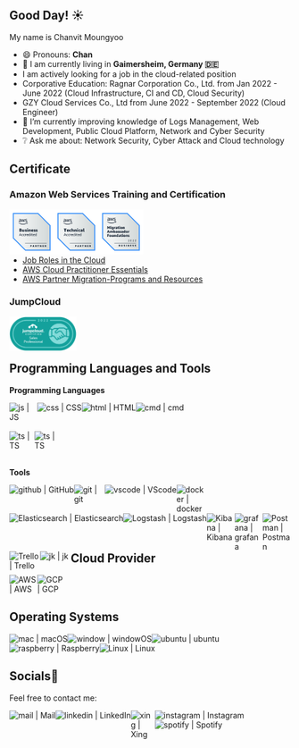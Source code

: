 ## Good Day! :sunny:

My name is Chanvit Moungyoo

- 😄 Pronouns: **Chan**
- 🔭 I am currently living in **Gaimersheim, Germany 🇩🇪**
- I am actively looking for a job in the cloud-related position
- Corporative Education: Ragnar Corporation Co., Ltd. from Jan 2022 - June 2022 (Cloud Infrastructure, CI and CD, Cloud Security)
- GZY Cloud Services Co., Ltd from June 2022 - September 2022 (Cloud Engineer)
- 🌱 I’m currently improving knowledge of Logs Management, Web Development, Public Cloud Platform, Network and Cyber Security
- ❔ Ask me about: Network Security, Cyber Attack and Cloud technology

## Certificate

### Amazon Web Services Training and Certification

[<img align="left" alt="aws | aws_accri_business" width="80px" src="Assets/AWS/badge2.png" />](https://www.credly.com/badges/a677e930-6cc3-4f1d-852a-698cfd17bd16/public_url)
[<img align="left" alt="aws | aws_accri_tech" width="80px" src="Assets/AWS/badge1.png" />](https://www.credly.com/badges/67cc11b6-3654-4b8b-9825-794a6bfb6cd0?source=linked_in_profile)
[<img align="left" alt="aws | aws_migration" width="80px" src="Assets/AWS/badge3.png" />](https://www.credly.com/badges/8fc09392-8f30-4b18-8ff2-5887fa2896f3/public_url) <br><br><br>
<br>
* [Job Roles in the Cloud](Assets/AWS/AWS_Certificate_3.pdf)
* [AWS Cloud Practitioner Essentials](Assets/AWS/AWS_Certificate_4pdf.pdf)
* [AWS Partner Migration-Programs and Resources](Assets/AWS/AWS_Certificate_5.pdf)


<!-- * Job Roles in the Cloud -->
<!-- * AWS Cloud Practitioner Essentials
* AWS Partner Migration-Programs and Resources -->
### JumpCloud
 [<img align="left" alt="jumpcloud | jumpcloud" width="120px" src="Assets/JumpCloud/Badge.png" />](https://university.jumpcloud.com/certificates/9uu3vrfagd)
<br>
<br>
<br>
## Programming Languages and Tools

 **Programming Languages**

<img align="left" alt="js | JS" width="50px" src="https://img.icons8.com/?size=512&id=108784&format=png" />

<img align="left" alt="css | CSS" width="px" src="https://img.icons8.com/color/48/000000/css3.png" />
<img align="left" alt="html | HTML" width="px" src="https://img.icons8.com/color/48/000000/source-code.png" />
<img align="left" alt="cmd | cmd" width="px" src="https://img.icons8.com/fluency/48/000000/console.png" /> <br> <br> <br>
<img align="left" alt="ts | TS" width="45px" src="https://img.icons8.com/?size=512&id=13441&format=png" />
<img align="left" alt="ts | TS" width="40px" src="https://cdn-icons-png.flaticon.com/128/5968/5968381.png" />


<br>
<br>
<br>


**Tools**

<img align="left" alt="github | GitHub" width="px" src="https://img.icons8.com/fluency/48/000000/github.png" />
<img align="left" alt="git | git" width="55px" src="https://img.icons8.com/?size=512&id=20906&format=png" />
<img align="left" alt="vscode | VScode" width="px" src="https://img.icons8.com/color/48/000000/visual-studio-code-2019.png" />

<img align="left" alt="docker | docker" width="55px" src="https://img.icons8.com/?size=512&id=22813&format=png" />
<img align="left" alt="Elasticsearch | Elasticsearch" width="px" src="https://img.icons8.com/color/48/000000/elasticsearch.png" />
<img align="left" alt="Logstash | Logstash" width="px" src="https://img.icons8.com/color/48/000000/logstash.png" />
<img align="left" alt="Kibana | Kibana" width="50px" src="https://img.icons8.com/?size=512&id=viVPreeQBfSH&format=png" />

<br>
<br>
<br>
<img align="left" alt="grafana | grafana" width="50px" src="https://img.icons8.com/?size=512&id=9uVrNMu3Zx1K&format=png" />
<img align="left" alt="Postman | Postman" width="50px" src="https://www.vectorlogo.zone/logos/getpostman/getpostman-icon.svg" />
<img align="left" alt="Trello | Trello" width="55px" src="https://img.icons8.com/?size=512&id=21049&format=png" />
<img align="left" alt="jk | jk" width="55px" src="https://img.icons8.com/?size=512&id=39292&format=png" />
<br>
<br>

## Cloud Provider
<img align="left" alt="AWS | AWS" width="50px" src="https://img.icons8.com/?size=512&id=33039&format=png" />
<img align="left" alt="GCP | GCP" width="50px" src="https://img.icons8.com/?size=512&id=20774&format=png" />

<br>
<br>

## Operating Systems

<img align="left" alt="mac | macOS" width="px" src="https://img.icons8.com/color/48/000000/mac-logo.png" />
<img align="left" alt="window | windowOS" width="px" src="https://img.icons8.com/color/50/000000/windows-10.png" />
<img align="left" alt="ubuntu | ubuntu" width="px" src="https://img.icons8.com/color/48/000000/ubuntu--v1.png" />
<img align="left" alt="raspberry | Raspberry" width="px" src="https://img.icons8.com/color/48/000000/raspberry-pi.png" />
<img align="left" alt="Linux | Linux" width="px" src="https://img.icons8.com/color/48/000000/linux--v1.png" />
<br><br>

## Socials📱

Feel free to contact me:

[<img align="left" alt="mail | Mail" width="px" src="https://img.icons8.com/color/48/000000/apple-mail.png" />](mailto:chanvit.moungyoo@web.de)
[<img align="left" alt="linkedin | LinkedIn" width="px" src="https://img.icons8.com/fluency/48/000000/linkedin.png" />](https://www.linkedin.com/in/chanvitbkk/)
[<img align="left" alt="xing | Xing" width="43px" src="https://icon-library.com/images/xing-icon/xing-icon-6.jpg" />](https://www.xing.com/profile/Chanvit_Moungyoo)
[<img align="left" alt="instagram | Instagram" width="px" src="https://img.icons8.com/fluency/48/000000/instagram-new.png" />](https://www.instagram.com/ichbinchan.sh/)
[<img align="left" alt="spotify | Spotify" width="px" src="https://img.icons8.com/color/48/000000/spotify--v3.png" />](https://open.spotify.com/playlist/5kuWj9GkAIwU8cJ3rSQpGN?si=15090551fb6a4fe1/)
